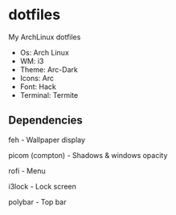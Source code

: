 # dotfiles
My ArchLinux dotfiles

- Os: Arch Linux
- WM: i3
- Theme: Arc-Dark
- Icons: Arc
- Font: Hack
- Terminal: Termite

## Dependencies

feh - Wallpaper display

picom (compton) - Shadows & windows opacity

rofi - Menu

i3lock - Lock screen

polybar - Top bar
